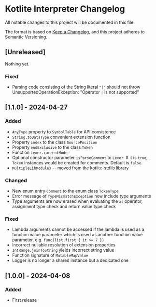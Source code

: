 # Kotlite Interpreter Changelog

All notable changes to this project will be documented in this file.

The format is based on [Keep a Changelog](https://keepachangelog.com/en/1.1.0/),
and this project adheres to [Semantic Versioning](https://semver.org/spec/v2.0.0.html).

## [Unreleased]

Nothing yet.

### Fixed

- Parsing code consisting of the String literal `"|"` should not throw UnsupportedOperationException: "Operator `|` is not supported"

## [1.1.0] - 2024-04-27

### Added

- `AnyType` property to `SymbolTable` for API consistence
- `String.toDataType` convenient extension function
- Property `index` to the class `SourcePosition`
- Property `endExclusive` to the class `Token`
- Function `Lexer.currentMode`
- Optional constructor parameter `isParseComment` to `Lexer`. If it is `true`, `Token` instances would be created for comments. Default is `false`.
- `MultipleLibModules` -- moved from the kotlite-stdlib library

### Changed

- New enum entry `Comment` to the enum class `TokenType`
- Error message of `TypeMismatchException` now include type arguments
- Type arguments are now erased when evaluating the `as` operator, assignment type check and return value type check

### Fixed

- Lambda arguments cannot be accessed if the lambda is used as a function value parameter which is used as another function value parameter, e.g. `func(list.first { it >= 7 })`
- Incorrect nullable resolution of extension properties
- `IntRange.joinToString` yields incorrect string value
- Function signature of `MutableMapValue`
- Logger is no longer a shared instance but a dedicated one

## [1.0.0] - 2024-04-08

### Added

- First release
